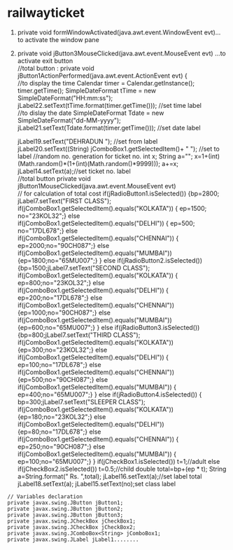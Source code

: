 # railwayticket


   1. private void formWindowActivated(java.awt.event.WindowEvent evt)... to activate the window pane
   2. private void jButton3MouseClicked(java.awt.event.MouseEvent evt) ...to activate exit button                                                                         
     //total button :
    private void jButton1ActionPerformed(java.awt.event.ActionEvent evt) {                                         
        //to display the time
        Calendar timer = Calendar.getInstance(); 
        timer.getTime(); 
        SimpleDateFormat tTime = new SimpleDateFormat("HH:mm:ss"); 
        jLabel22.setText(tTime.format(timer.getTime()));  //set time label   
         //to dislay the date
        SimpleDateFormat Tdate = new SimpleDateFormat("dd-MM-yyyy");
        jLabel21.setText(Tdate.format(timer.getTime())); //set date label
         
        jLabel19.setText("DEHRADUN "); //set from label
        jLabel20.setText((String) jComboBox1.getSelectedItem()+ " "); //set to label
         //random no. generation for ticket no.
        int x;
        String a="";
        x=1+(int)(Math.random()*(1+(int)(Math.random()*9999)));
        a+=x;
        jLabel14.setText(a);//set ticket no. label                                      
    //total button
    private void jButton1MouseClicked(java.awt.event.MouseEvent evt)                                    
        // for calculation of total cost
         if(jRadioButton1.isSelected())
         {bp=2800; jLabel7.setText("FIRST CLASS");
           if(jComboBox1.getSelectedItem().equals("KOLKATA"))
           { ep=1500; no="23KOL32";}
           else if(jComboBox1.getSelectedItem().equals("DELHI"))
           { ep=500; no="17DL678";}
           else if(jComboBox1.getSelectedItem().equals("CHENNAI"))
           { ep=2000;no="90CH087";}
           else if(jComboBox1.getSelectedItem().equals("MUMBAI"))
           {ep=1800;no="65MU007";}
         }
         else if(jRadioButton2.isSelected())
         {bp=1500;jLabel7.setText("SECOND CLASS");
            if(jComboBox1.getSelectedItem().equals("KOLKATA"))
            { ep=800;no="23KOL32";}
           else if(jComboBox1.getSelectedItem().equals("DELHI"))
            { ep=200;no="17DL678";}
           else if(jComboBox1.getSelectedItem().equals("CHENNAI"))
            {ep=1000;no="90CH087";}
           else if(jComboBox1.getSelectedItem().equals("MUMBAI"))
           {ep=600;no="65MU007";}
         }
         else if(jRadioButton3.isSelected())
         {bp=800;jLabel7.setText("THIRD CLASS");
           if(jComboBox1.getSelectedItem().equals("KOLKATA"))
           {ep=300;no="23KOL32";}
           else if(jComboBox1.getSelectedItem().equals("DELHI"))
           { ep=100;no="17DL678";}
           else if(jComboBox1.getSelectedItem().equals("CHENNAI"))
           {ep=500;no="90CH087";}
           else if(jComboBox1.getSelectedItem().equals("MUMBAI"))
           { ep=400;no="65MU007";}
         }
        else if(jRadioButton4.isSelected())
         { bp=300;jLabel7.setText("SLEEPER CLASS");
            if(jComboBox1.getSelectedItem().equals("KOLKATA"))
            {ep=180;no="23KOL32";}
           else if(jComboBox1.getSelectedItem().equals("DELHI"))
            {ep=80;no="17DL678";}
           else if(jComboBox1.getSelectedItem().equals("CHENNAI"))
           { ep=250;no="90CH087";}
           else if(jComboBox1.getSelectedItem().equals("MUMBAI"))
           { ep=100;no="65MU007";}
         }
        if(jCheckBox1.isSelected())
           t=1;//adult
        else if(jCheckBox2.isSelected())
           t=0.5;//child
         double total=bp+(ep * t);
        String a=String.format(" Rs. ",total);
        jLabel16.setText(a);//set label total
        jLabel18.setText(a);
        jLabel15.setText(no);set class label
        


    // Variables declaration                     
    private javax.swing.JButton jButton1;
    private javax.swing.JButton jButton2;
    private javax.swing.JButton jButton3;
    private javax.swing.JCheckBox jCheckBox1;
    private javax.swing.JCheckBox jCheckBox2;
    private javax.swing.JComboBox<String> jComboBox1;
    private javax.swing.JLabel jLabel1........
